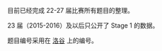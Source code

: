 目前已经完成 22-27 届比赛所有题目的整理。

23 届（2015-2016）及以后只公开了 Stage 1 的数据。

题目编号采用在 [洛谷](https://www.luogu.com.cn) 上的编号。